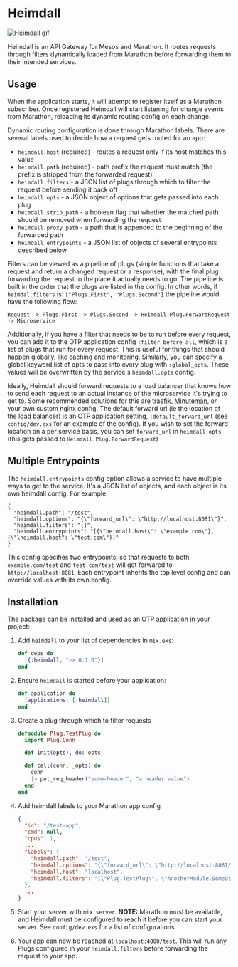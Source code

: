 # Heimdall

![Heimdall gif](http://i.giphy.com/tGdiW9jzL64Cs.gif)

Heimdall is an API Gateway for Mesos and Marathon. It routes requests through
filters dynamically loaded from Marathon before forwarding them
to their intended services.

## Usage

When the application starts, it will attempt to register itself as a 
Marathon subscriber. Once registered Heimdall will start 
listening for change events from Marathon, reloading its dynamic 
routing config on each change.

Dynamic routing configuration is done through Marathon labels. There are several 
labels used to decide how a request gets routed for an app:
 * `heimdall.host` (required) - routes a request only if its host matches this value
 * `heimdall.path` (required) - path prefix the request must match (the prefix is stripped from the forwarded request)
 * `heimdall.filters` - a JSON list of plugs through which to filter the request before sending it back off
 * `heimdall.opts` - a JSON object of options that gets passed into each plug
 * `heimdall.strip_path` - a boolean flag that whether the matched path should be removed when forwarding the request
 * `heimdall.proxy_path` - a path that is appended to the beginning of the forwarded path
 * `heimdall.entrypoints` - a JSON list of objects of several entrypoints described [below](/#multiple-entrypoints)

Filters can be viewed as a pipeline of plugs (simple functions that take a 
request and return a changed request or a response), 
with the final plug forwarding the request to the place it actually needs
 to go. The pipeline is built in the order that the plugs are listed in the
config. In other words, if `heimdal.filters` is: `["Plugs.First", "Plugs.Second"]`
 the pipeline would have the following flow:

`Request -> Plugs.First -> Plugs.Second -> Heimdall.Plug.ForwardRequest -> Microservice`

Additionally, if you have a filter that needs to be to run before every request, you can
add it to the OTP application config `:filter_before_all`, which is a list of plugs that
run for every request. This is useful for things that should happen globally, like caching
and monitoring.
Similarly, you can specify a global keyword list of opts to pass into every plug with
`:global_opts`. These values will be overwritten by the service's `heimdall.opts` config.

Ideally, Heimdall should forward requests to a load balancer that knows how to
send each request to an actual instance of the microservice it's trying to get
to. Some recommended solutions for this are [traefik](https://github.com/containous/traefik), 
[Minuteman](https://github.com/dcos/minuteman), or your own
custom nginx config. The default forward url (ie the location of the load
balancer) is an OTP application setting, `:default_forward_url` (see `config/dev.exs`
for an example of the config). If you wish to set the forward location on 
a per service basis, you can set `forward_url` in `heimdall.opts` (this gets passed to 
`Heimdall.Plug.ForwardRequest`)

## Multiple Entrypoints

The `heimdall.entrypoints` config option allows a service to have multiple ways to get to the service.
It's a JSON list of objects, and each object is its own heimdall config. For example:
```
{
  "heimdall.path": "/test",
  "heimdall.options": "{\"forward_url\": \"http://localhost:8081\"}",
  "heimdall.filters": "[]",
  "heimdall.entrypoints": "[{\"heimdall.host\": \"example.com\"}, {\"\heimdall.host": \"test.com\"}]"
}
```
This config specifies two entrypoints, so that requests to both `example.com/test` and `test.com/test`
will get forwared to `http://localhost:8081`. Each entrypoint inherits the top level config and can
override values with its own config.

## Installation

The package can be installed and used as an OTP application in your project:

  1. Add `heimdall` to your list of dependencies in `mix.exs`:

     ```elixir
     def deps do
       [{:heimdall, "~> 0.1.0"}]
     end
     ```

  2. Ensure `heimdall` is started before your application:

     ```elixir
     def application do
       [applications: [:heimdall]]
     end
     ```

  3. Create a plug through which to filter requests

     ```elixir
     defmodule Plug.TestPlug do
       import Plug.Conn

       def init(opts), do: opts

       def call(conn, _opts) do
         conn
         |> put_req_header("some-header", "a header value")
       end
     end
     ```

  4. Add heimdall labels to your Marathon app config

     ``` json
     {
       "id": "/test-app",
       "cmd": null,
       "cpus": 1,
       ...
       "labels": {
         "heimdall.path": "/test",
         "heimdall.options": "{\"forward_url\": \"http://localhost:8081/test\"}",
         "heimdall.host": "localhost",
         "heimdall.filters": "[\"Plug.TestPlug\", \"AnotherModule.SomeOtherPlug\"]",
       },
       ...
     }
     ```

  5. Start your server with `mix server`.
    **NOTE:** Marathon must be available, and Heimdall must be configured to
    reach it before you can start your server. See `config/dev.exs` for a 
    list of configurations.

  6. Your app can now be reached at `localhost:4000/test`. This will run any
     Plugs configured in your `heimdall.filters` before forwarding the request
     to your app.
